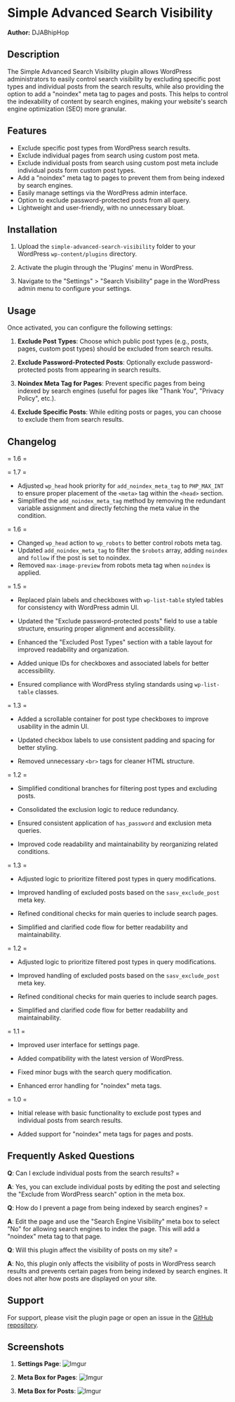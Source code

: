 # Simple Advanced Search Visibility

********Author:******** DJABhipHop

## Description

The Simple Advanced Search Visibility plugin allows WordPress administrators to easily control search visibility by excluding specific post types and individual posts from the search results, while also providing the option to add a "noindex" meta tag to pages and posts. This helps to control the indexability of content by search engines, making your website's search engine optimization (SEO) more granular.

## Features

- Exclude specific post types from WordPress search results.
- Exclude individual pages from search using custom post meta.
- Exclude individual posts from search using custom post meta include individual posts form custom post types.
- Add a "noindex" meta tag to pages to prevent them from being indexed by search engines.
- Easily manage settings via the WordPress admin interface.
- Option to exclude password-protected posts from all query.
- Lightweight and user-friendly, with no unnecessary bloat.

## Installation

1. Upload the `simple-advanced-search-visibility` folder to your WordPress `wp-content/plugins` directory.

2. Activate the plugin through the 'Plugins' menu in WordPress.

3. Navigate to the "Settings" > "Search Visibility" page in the WordPress admin menu to configure your settings.

## Usage

Once activated, you can configure the following settings:

1. ****Exclude Post Types****: Choose which public post types (e.g., posts, pages, custom post types) should be excluded from search results.

2. ****Exclude Password-Protected Posts****: Optionally exclude password-protected posts from appearing in search results.

3. ****Noindex Meta Tag for Pages****: Prevent specific pages from being indexed by search engines (useful for pages like "Thank You", "Privacy Policy", etc.).

4. ****Exclude Specific Posts****: While editing posts or pages, you can choose to exclude them from search results.

## Changelog

= 1.6 =

= 1.7 =

* Adjusted `wp_head` hook priority for `add_noindex_meta_tag` to `PHP_MAX_INT` to ensure proper placement of the `<meta>` tag within the `<head>` section.
* Simplified the `add_noindex_meta_tag` method by removing the redundant variable assignment and directly fetching the meta value in the condition.




= 1.6 =

* Changed `wp_head` action to `wp_robots` to better control robots meta tag.
* Updated `add_noindex_meta_tag` to filter the `$robots` array, adding `noindex` and `follow` if the post is set to noindex.
* Removed `max-image-preview` from robots meta tag when `noindex` is applied.



= 1.5 =

* Replaced plain labels and checkboxes with `wp-list-table` styled tables for consistency with WordPress admin UI.

* Updated the "Exclude password-protected posts" field to use a table structure, ensuring proper alignment and accessibility.

* Enhanced the "Excluded Post Types" section with a table layout for improved readability and organization.

* Added unique IDs for checkboxes and associated labels for better accessibility.

* Ensured compliance with WordPress styling standards using `wp-list-table` classes.



= 1.3 =

* Added a scrollable container for post type checkboxes to improve usability in the admin UI.

* Updated checkbox labels to use consistent padding and spacing for better styling.

* Removed unnecessary `<br>` tags for cleaner HTML structure.



= 1.2 =

* Simplified conditional branches for filtering post types and excluding posts.

* Consolidated the exclusion logic to reduce redundancy.

* Ensured consistent application of `has_password` and exclusion meta queries.

* Improved code readability and maintainability by reorganizing related conditions.

  

= 1.3 =

* Adjusted logic to prioritize filtered post types in query modifications.

* Improved handling of excluded posts based on the `sasv_exclude_post` meta key.

* Refined conditional checks for main queries to include search pages.

* Simplified and clarified code flow for better readability and maintainability.


= 1.2 =

* Adjusted logic to prioritize filtered post types in query modifications.

* Improved handling of excluded posts based on the `sasv_exclude_post` meta key.

* Refined conditional checks for main queries to include search pages.

* Simplified and clarified code flow for better readability and maintainability.


= 1.1 =

* Improved user interface for settings page.

* Added compatibility with the latest version of WordPress.

* Fixed minor bugs with the search query modification.

* Enhanced error handling for "noindex" meta tags.


= 1.0 =

* Initial release with basic functionality to exclude post types and individual posts from search results.

* Added support for "noindex" meta tags for pages and posts.


## Frequently Asked Questions
  
**Q**: Can I exclude individual posts from the search results? =
  
**A**: Yes, you can exclude individual posts by editing the post and selecting the "Exclude from WordPress search" option in the meta box.

**Q**: How do I prevent a page from being indexed by search engines? =

**A**: Edit the page and use the "Search Engine Visibility" meta box to select "No" for allowing search engines to index the page. This will add a "noindex" meta tag to that page.

**Q**: Will this plugin affect the visibility of posts on my site? =

**A**: No, this plugin only affects the visibility of posts in WordPress search results and prevents certain pages from being indexed by search engines. It does not alter how posts are displayed on your site.


## Support 

For support, please visit the plugin page or open an issue in the [GitHub repository](https://github.com/your-repository-link).

## Screenshots

1. ********Settings Page********:
![Imgur](https://imgur.com/yLW8Yog.png)

2. ********Meta Box for Pages********:
![Imgur](https://imgur.com/kqlsf1v.png)

3. ********Meta Box for Posts********:
![Imgur](https://imgur.com/vQEVs35.png)
